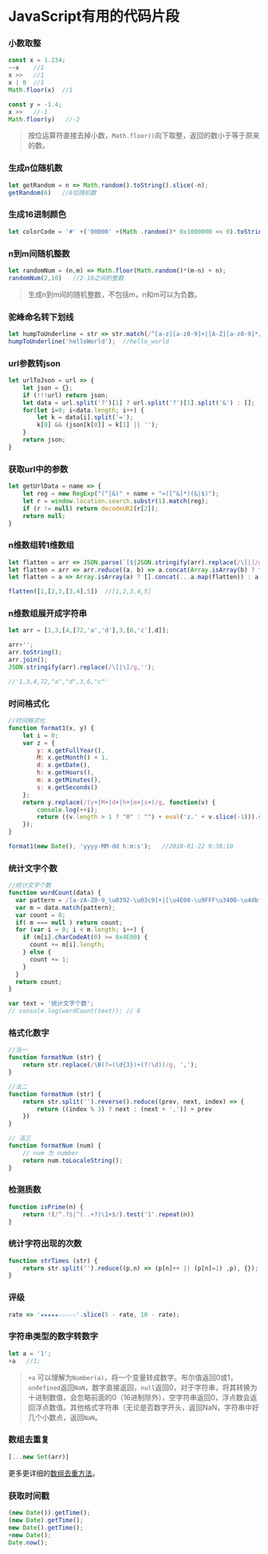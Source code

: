 # JavaScript有用的代码片段

### 小数取整

```js
const x = 1.234;
~~x    //1
x >>   //1
x | 0  //1
Math.floor(x)  //1

const y = -1.4;
x >>   //-1
Math.floor(y)   //-2
```

> 按位运算符直接去掉小数，`Math.floor()`向下取整，返回的数小于等于原来的数。

### 生成n位随机数

```js
let getRandom = n => Math.random().toString().slice(-n);
getRandom(6)   //6位随机数
```

### 生成16进制颜色

```js
let colorCode = '#' +('00000' +(Math .random()* 0x1000000 << 0).toString(16)).slice(- 6);
```

### n到m间随机整数

```js
let randomNum = (n,m) => Math.floor(Math.random()*(m-n) + n);
randomNum(2,10)   //2-10之间的整数
```

> 生成n到m间的随机整数，不包括m，n和m可以为负数。

### 驼峰命名转下划线

```js
let humpToUnderline = str => str.match(/^[a-z][a-z0-9]+|[A-Z][a-z0-9]*/g).join('_').toLowerCase();
humpToUnderline('helloWorld');  //hello_world
```

### url参数转json

```js
let urlToJson = url => {
    let json = {};
    if (!!!url) return json;
    let data = url.split('?')[1] ? url.split('?')[1].split('&') : [];
    for(let i=0; i<data.length; i++) {
        let k = data[i].split('=');
        k[0] && (json[k[0]] = k[1] || '');
    }
    return json;
}
```

### 获取url中的参数

```js
let getUrlData = name => {
    let reg = new RegExp("(^|&)" + name + "=([^&]*)(&|$)");
    let r = window.location.search.substr(1).match(reg);
    if (r != null) return decodeURI(r[2]);
    return null;
}
```

### n维数组转1维数组

```js
let flatten = arr => JSON.parse(`[${JSON.stringify(arr).replace(/\[|]/g, '')}]`);
let flatten = arr => arr.reduce((a, b) => a.concat(Array.isArray(b) ? flatten(b) : b), []);
let flatten = a => Array.isArray(a) ? [].concat(...a.map(flatten)) : a;

flatten([1,[2,3,[3,4],5])  //[1,2,3,4,5]
```

### n维数组展开成字符串

```js
let arr = [1,3,[4,[72,'a','d'],3,[6,'c'],d]];

arr+'';
arr.toString();
arr.join();
JSON.stringify(arr).replace(/\[|\]/g,'');

//'1,3,4,72,"a","d",3,6,"c"'
```


### 时间格式化

```js
//时间格式化
function format1(x, y) {
    let i = 0;
    var z = {
        y: x.getFullYear(),
        M: x.getMonth() + 1,
        d: x.getDate(),
        h: x.getHours(),
        m: x.getMinutes(),
        s: x.getSeconds()
    };
    return y.replace(/(y+|M+|d+|h+|m+|s+)/g, function(v) {
        console.log(++i);
        return ((v.length > 1 ? "0" : "") + eval('z.' + v.slice(-1))).slice(-(v.length > 2 ? v.length : 2))
    });
}

format1(new Date(), 'yyyy-MM-dd h:m:s');   //2018-01-22 9:38:10
```

### 统计文字个数

```js
//统计文字个数
function wordCount(data) {
  var pattern = /[a-zA-Z0-9_\u0392-\u03c9]+|[\u4E00-\u9FFF\u3400-\u4dbf\uf900-\ufaff\u3040-\u309f\uac00-\ud7af]+/g;
  var m = data.match(pattern);
  var count = 0;
  if( m === null ) return count;
  for (var i = 0; i < m.length; i++) {
    if (m[i].charCodeAt(0) >= 0x4E00) {
      count += m[i].length;
    } else {
      count += 1;
    }
  }
  return count;
}

var text = '统计文字个数';
// console.log(wordCount(text)); // 6
```

### 格式化数字

```js
//法一
function formatNum (str) {
    return str.replace(/\B(?=(\d{3})+(?!\d))/g, ',');
}

//法二
function formatNum (str) {
    return str.split('').reverse().reduce((prev, next, index) => {
        return ((index % 3) ? next : (next + ',')) + prev
    })
}

// 法三
function formatNum (num) {
    // num 为 number
    return num.toLocaleString();
}
```

### 检测质数

```js
function isPrime(n) {
    return !(/^.?$|^(..+?)\1+$/).test('1'.repeat(n))
}
```

### 统计字符出现的次数

```js
function strTimes (str) {
    return str.split('').reduce((p,n) => (p[n]++ || (p[n]=1) ,p), {});   
}    
```

### 评级

```js
rate => '★★★★★☆☆☆☆☆'.slice(5 - rate, 10 - rate);
```

### 字符串类型的数字转数字

```js
let a = '1';
+a   //1;
```

> `+a` 可以理解为`Number(a)`，将一个变量转成数字。布尔值返回0或1，`undefined`返回`NaN`，数字直接返回，`null`返回0，对于字符串，将其转换为十进制数值，会忽略前面的0（16进制除外），空字符串返回0，浮点数会返回浮点数值。其他格式字符串（无论是否数字开头，返回NaN，字符串中好几个小数点，返回`NaN`。


### 数组去重复

```js
[...new Set(arr)]
```

更多更详细的[数组去重方法](removerepetion.md)。

### 获取时间戳

```js
(new Date()).getTime();
(new Date).getTime();
new Date().getTime();
+new Date();
Date.now();
```




